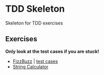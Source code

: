 # TDD Skeleton

Skeleton for TDD exercises

## Exercises

**Only look at the test cases if you are stuck!**

* [FizzBuzz](/docs/fizzbuzz.md) | [test cases](/docs/fizzbuzz_testcases.md)
* [String Calculator](/docs/string_calculator.md)

